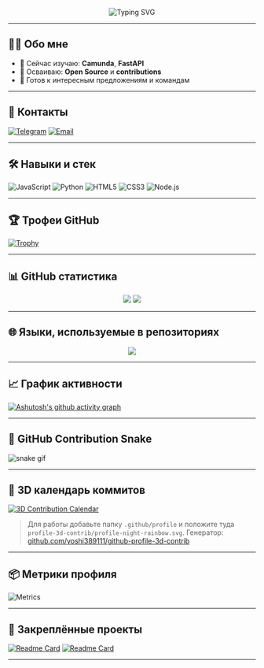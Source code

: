 <!-- Анимированная заставка -->
<p align="center">
  <img src="https://readme-typing-svg.herokuapp.com?font=Fira+Code&weight=700&size=28&pause=1000&color=00FFAF&width=800&lines=Меня+зовут+Wingelshteyn;Добро+пожаловать+в+мой+GitHub+%F0%9F%91%8B" alt="Typing SVG" />
</p>

---

## 👨‍💻 Обо мне

- 🌱 Сейчас изучаю: **Camunda**, **FastAPI**
- 🧠 Осваиваю: **Open Source** и **contributions**
- 💼 Готов к интересным предложениям и командам

---

## 🔗 Контакты

[![Telegram](https://img.shields.io/badge/Telegram-26A5E4?style=for-the-badge&logo=telegram&logoColor=white)](https://t.me/wingelshteyn)
[![Email](https://img.shields.io/badge/Email-D14836?style=for-the-badge&logo=gmail&logoColor=white)](mailto:wingelshteyn@gmail.com)

---

## 🛠️ Навыки и стек

![JavaScript](https://img.shields.io/badge/JavaScript-F7DF1E?style=for-the-badge&logo=javascript&logoColor=black)
![Python](https://img.shields.io/badge/Python-14354C?style=for-the-badge&logo=python&logoColor=white)
![HTML5](https://img.shields.io/badge/HTML5-E34F26?style=for-the-badge&logo=html5&logoColor=white)
![CSS3](https://img.shields.io/badge/CSS3-1572B6?style=for-the-badge&logo=css3&logoColor=white)
![Node.js](https://img.shields.io/badge/Node.js-339933?style=for-the-badge&logo=nodedotjs&logoColor=white)

---

## 🏆 Трофеи GitHub

[![Trophy](https://github-profile-trophy.vercel.app/?username=wingelshteyn&theme=gruvbox&row=2&column=4)](https://github.com/ryo-ma/github-profile-trophy)

---

## 📊 GitHub статистика

<p align="center">
  <img src="https://github-readme-stats.vercel.app/api?username=wingelshteyn&show_icons=true&theme=radical&count_private=true&hide_title=true" />
  <img src="https://streak-stats.demolab.com?user=wingelshteyn&theme=radical&hide_border=true" />
</p>

---

## 🌐 Языки, используемые в репозиториях

<p align="center">
  <img src="https://github-readme-stats.vercel.app/api/top-langs/?username=wingelshteyn&layout=compact&theme=radical" />
</p>

---

## 📈 График активности

[![Ashutosh's github activity graph](https://github-readme-activity-graph.vercel.app/graph?username=wingelshteyn&theme=react-dark&hide_border=true)](https://github.com/ashutosh00710/github-readme-activity-graph)

---

## 🐍 GitHub Contribution Snake

![snake gif](https://github.com/wingelshteyn/wingelshteyn/blob/output/github-contribution-grid-snake.svg)

---

## 🎢 3D календарь коммитов

[![3D Contribution Calendar](https://github.com/wingelshteyn/wingelshteyn/blob/main/profile-3d-contrib/profile-night-rainbow.svg)](https://github.com/yoshi389111/github-profile-3d-contrib)

> Для работы добавьте папку `.github/profile` и положите туда `profile-3d-contrib/profile-night-rainbow.svg`. Генератор: [github.com/yoshi389111/github-profile-3d-contrib](https://github.com/yoshi389111/github-profile-3d-contrib)

---

## 📦 Метрики профиля

![Metrics](https://metrics.lecoq.io/wingelshteyn?template=classic&base.indepth=true&base.hireable=true&repositories.forks=true&repositories.affiliations=owner&isocalendar=1&languages=1&activity=1&introduction=1&lines=1&habits=1&stargazers=1&followup=1&config.timezone=Europe%2FMoscow)

---


## 📌 Закреплённые проекты

[![Readme Card](https://github-readme-stats.vercel.app/api/pin/?username=wingelshteyn&repo=название_проекта_1&theme=radical)](https://github.com/wingelshteyn/название_проекта_1)
[![Readme Card](https://github-readme-stats.vercel.app/api/pin/?username=wingelshteyn&repo=название_проекта_2&theme=radical)](https://github.com/wingelshteyn/название_проекта_2)

---


